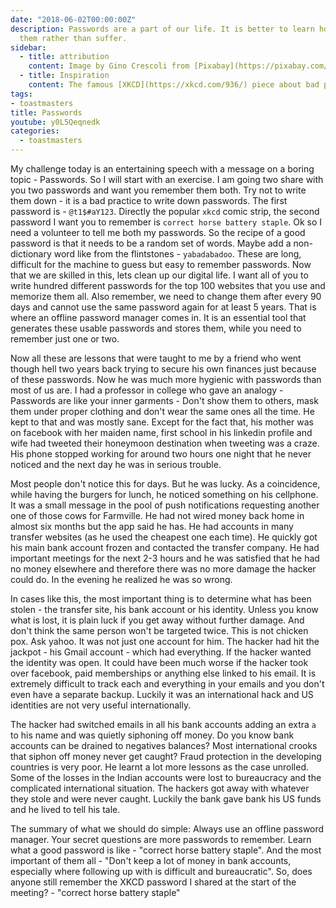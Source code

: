 ```yaml
---
date: "2018-06-02T00:00:00Z"
description: Passwords are a part of our life. It is better to learn how to deal with
  them rather than suffer.
sidebar:
  - title: attribution
    content: Image by Gino Crescoli from [Pixabay](https://pixabay.com/en/password-app-application-business-2781614/)
  - title: Inspiration
    content: The famous [XKCD](https://xkcd.com/936/) piece about bad passwords.
tags:
- toastmasters
title: Passwords
youtube: y0L5Qeqnedk
categories:
  - toastmasters
---
```


My challenge today is an entertaining speech with a message on a boring topic - Passwords. So I will start with an exercise. I am going two share with you two passwords and want you remember them both. Try not to write them down - it is a bad practice to write down passwords. The first password is - `@t1$#aY123`. Directly the popular `xkcd` comic strip, the second password I want you to remember is `correct horse battery staple`. Ok so I need a volunteer to tell me both my passwords.<Ask volunteers> So the recipe of a good password is that it needs to be a random set of words. Maybe add a non-dictionary word like from the flintstones - `yabadabadoo`. These are long, difficult for the machine to guess but easy to remember passwords. Now that we are skilled in this, lets clean up our digital life. I want all of you to write hundred different passwords for the top 100 websites that you use and memorize them all. Also remember, we need to change them after every 90 days and cannot use the same password again for at least 5 years. That is where an offline password manager comes in. It is an essential tool that generates these usable passwords and stores them, while you need to remember just one or two.

Now all these are lessons that were taught to me by a friend who went though hell two years back trying to secure his own finances just because of these passwords. Now he was much more hygienic with passwords than most of us are. I had a professor in college who gave an analogy - Passwords are like your inner garments - Don't show them to others, mask them under proper clothing and don't wear the same ones all the time. He kept to that and was mostly sane. Except for the fact that, his mother was on facebook with her maiden name, first school in his linkedin profile and wife had tweeted their honeymoon destination when tweeting was a craze. His phone stopped working for around two hours one night that he never noticed and the next day he was in serious trouble.

Most people don't notice this for days. But he was lucky. As a coincidence, while having the burgers for lunch, he noticed something on his cellphone. It was a small message in the pool of push notifications requesting another one of those cows for Farmville. He had not wired money back home in almost six months but the app said he has. He had accounts in many transfer websites (as he used the cheapest one each time). He quickly got his main bank account frozen and contacted the transfer company. He had important meetings for the next 2-3 hours and he was satisfied that he had no money elsewhere and therefore there was no more damage the hacker could do. In the evening he realized he was so wrong.

In cases like this, the most important thing is to determine what has been stolen - the transfer site, his bank account or his identity. Unless you know what is lost, it is plain luck if you get away without further damage. And don't think the same person won't be targeted twice. This is not chicken pox. Ask yahoo. It was not just one account for him. The hacker had hit the jackpot - his Gmail account - which had everything. If the hacker wanted the identity was open. It could have been much worse if the hacker took over facebook, paid memberships or anything else linked to his email. It is extremely difficult to track each and everything in your emails and you don't even have a separate backup. Luckily it was an international hack and US identities are not very useful internationally.

The hacker had switched emails in all his bank accounts adding an extra `a` to his name and was quietly siphoning off money. Do you know bank accounts can be drained to negatives balances? Most international crooks that siphon off money never get caught? Fraud protection in the developing countries is very poor. He learnt a lot more lessons as the case unrolled. Some of the losses in the Indian accounts were lost to bureaucracy and the complicated international situation. The hackers got away with whatever they stole and were never caught. Luckily the bank gave bank his US funds and he lived to tell his tale.

The summary of what we should do simple: Always use an offline password manager. Your secret questions are more passwords to remember. Learn what a good password is like - "correct horse battery staple". And the most important of them all - "Don't keep a lot of money in bank accounts, especially where following up with is difficult and bureaucratic". So, does anyone still remember the XKCD password I shared at the start of the meeting? - "correct horse battery staple"
